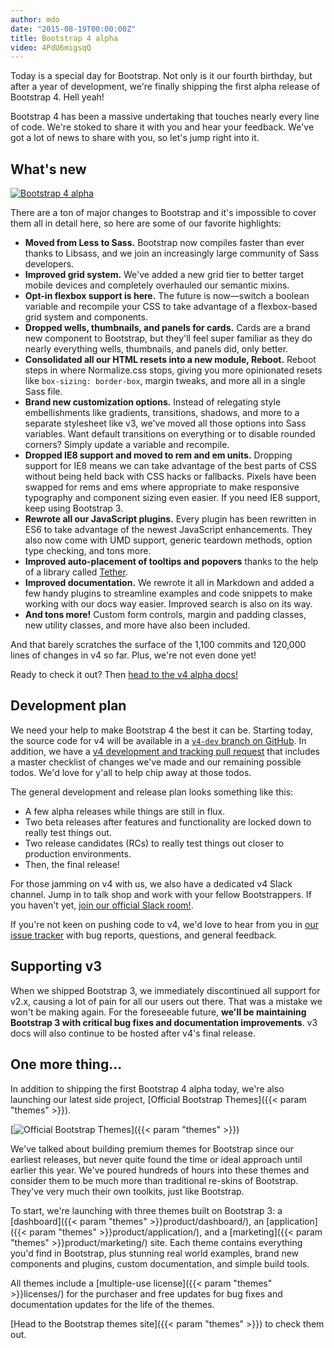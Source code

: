 ```yaml
---
author: mdo
date: "2015-08-19T00:00:00Z"
title: Bootstrap 4 alpha
video: 4PdU6migsqQ
---
```


Today is a special day for Bootstrap. Not only is it our fourth birthday, but after a year of development, we're finally shipping the first alpha release of Bootstrap 4. Hell yeah!

Bootstrap 4 has been a massive undertaking that touches nearly every line of code. We're stoked to share it with you and hear your feedback. We've got a lot of news to share with you, so let's jump right into it.

## What's new

[![Bootstrap 4 alpha](/assets/img/2015/bs4-alpha.png)](https://v4-alpha.getbootstrap.com/)

There are a ton of major changes to Bootstrap and it's impossible to cover them all in detail here, so here are some of our favorite highlights:

- **Moved from Less to Sass.** Bootstrap now compiles faster than ever thanks to Libsass, and we join an increasingly large community of Sass developers.
- **Improved grid system.** We've added a new grid tier to better target mobile devices and completely overhauled our semantic mixins.
- **Opt-in flexbox support is here.** The future is now—switch a boolean variable and recompile your CSS to take advantage of a flexbox-based grid system and components.
- **Dropped wells, thumbnails, and panels for cards.** Cards are a brand new component to Bootstrap, but they'll feel super familiar as they do nearly everything wells, thumbnails, and panels did, only better.
- **Consolidated all our HTML resets into a new module, Reboot.** Reboot steps in where Normalize.css stops, giving you more opinionated resets like `box-sizing: border-box`, margin tweaks, and more all in a single Sass file.
- **Brand new customization options.** Instead of relegating style embellishments like gradients, transitions, shadows, and more to a separate stylesheet like v3, we've moved all those options into Sass variables. Want default transitions on everything or to disable rounded corners? Simply update a variable and recompile.
- **Dropped IE8 support and moved to rem and em units.** Dropping support for IE8 means we can take advantage of the best parts of CSS without being held back with CSS hacks or fallbacks. Pixels have been swapped for rems and ems where appropriate to make responsive typography and component sizing even easier. If you need IE8 support, keep using Bootstrap 3.
- **Rewrote all our JavaScript plugins.** Every plugin has been rewritten in ES6 to take advantage of the newest JavaScript enhancements. They also now come with UMD support, generic teardown methods, option type checking, and tons more.
- **Improved auto-placement of tooltips and popovers** thanks to the help of a library called [Tether](http://tether.io/).
- **Improved documentation.** We rewrote it all in Markdown and added a few handy plugins to streamline examples and code snippets to make working with our docs way easier. Improved search is also on its way.
- **And tons more!** Custom form controls, margin and padding classes, new utility classes, and more have also been included.

And that barely scratches the surface of the 1,100 commits and 120,000 lines of changes in v4 so far. Plus, we're not even done yet!

Ready to check it out? Then [head to the v4 alpha docs!](https://v4-alpha.getbootstrap.com/)

## Development plan

We need your help to make Bootstrap 4 the best it can be. Starting today, the source code for v4 will be available in a [`v4-dev` branch on GitHub](https://github.com/twbs/bootstrap/tree/v4-dev). In addition, we have a [v4 development and tracking pull request](https://github.com/twbs/bootstrap/pull/17021) that includes a master checklist of changes we've made and our remaining possible todos. We'd love for y'all to help chip away at those todos.

The general development and release plan looks something like this:

- A few alpha releases while things are still in flux.
- Two beta releases after features and functionality are locked down to really test things out.
- Two release candidates (RCs) to really test things out closer to production environments.
- Then, the final release!

For those jamming on v4 with us, we also have a dedicated v4 Slack channel. Jump in to talk shop and work with your fellow Bootstrappers. If you haven't yet, [join our official Slack room!](https://bootstrap-slack.herokuapp.com).

If you're not keen on pushing code to v4, we'd love to hear from you in [our issue tracker](https://github.com/twbs/bootstrap/issues/) with bug reports, questions, and general feedback.

## Supporting v3

When we shipped Bootstrap 3, we immediately discontinued all support for v2.x, causing a lot of pain for all our users out there. That was a mistake we won't be making again. For the foreseeable future, **we'll be maintaining Bootstrap 3 with critical bug fixes and documentation improvements**. v3 docs will also continue to be hosted after v4's final release.

## One more thing...

In addition to shipping the first Bootstrap 4 alpha today, we're also launching our latest side project, [Official Bootstrap Themes]({{< param "themes" >}}).

[![Official Bootstrap Themes](/assets/img/2015/bs-themes.png)]({{< param "themes" >}})

We've talked about building premium themes for Bootstrap since our earliest releases, but never quite found the time or ideal approach until earlier this year. We've poured hundreds of hours into these themes and consider them to be much more than traditional re-skins of Bootstrap. They've very much their own toolkits, just like Bootstrap.

To start, we're launching with three themes built on Bootstrap 3: a [dashboard]({{< param "themes" >}}product/dashboard/), an [application]({{< param "themes" >}}product/application/), and a [marketing]({{< param "themes" >}}product/marketing/) site. Each theme contains everything you'd find in Bootstrap, plus stunning real world examples, brand new components and plugins, custom documentation, and simple build tools.

All themes include a [multiple-use license]({{< param "themes" >}}licenses/) for the purchaser and free updates for bug fixes and documentation updates for the life of the themes.

[Head to the Bootstrap themes site]({{< param "themes" >}}) to check them out.

